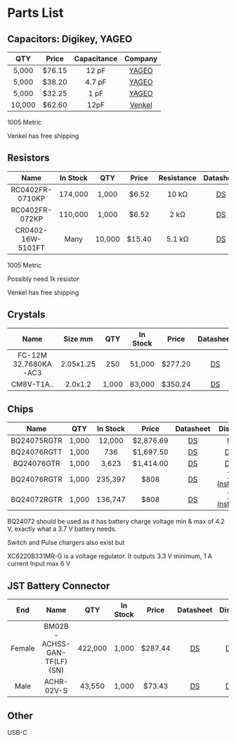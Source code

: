 # Parts List



## Capacitors: Digikey, YAGEO
|  QTY   | Price  | Capacitance |                                         Company                                         |
| :----: | :----: | :---------: | :-------------------------------------------------------------------------------------: |
| 5,000  | $76.15 |    12 pF    |   [YAGEO](https://www.digikey.com/en/products/detail/yageo/CC0402FRNPO9BN120/5195050)   |
| 5,000  | $38.20 |   4.7 pF    |   [YAGEO](https://www.digikey.com/en/products/detail/yageo/CC0402BRNPO9BN4R7/5195033)   |
| 5,000  | $32.25 |    1 pF     |   [YAGEO](https://www.digikey.com/en/products/detail/yageo/CC0402BRNPO9BN1R0/5883183)   |
| 10,000 | $62.60 |    12pF     | [Venkel](https://www.digikey.com/en/products/detail/venkel/C0402C0G500-120FNP/12332097) |

1005 Metric

Venkel has free shipping


## Resistors
|       Name        | In Stock |  QTY   | Price  | Resistance |                                               Datasheet                                               |                                                                                Company |
| :---------------: | :------: | :----: | :----: | :--------: | :---------------------------------------------------------------------------------------------------: | -------------------------------------------------------------------------------------: |
|  RC0402FR-0710KP  | 174,000  | 1,000  | $6.52  |   10 kΩ    | [DS](https://www.yageo.com/upload/media/product/productsearch/datasheet/rchip/PYu-RC_51_RoHS_P_2.pdf) |      [YAGEO](https://www.digikey.com/en/products/detail/yageo/RC0402FR-0710KP/4935264) |
|  RC0402FR-072KP   | 110,000  | 1,000  | $6.52  |    2 kΩ    | [DS](https://www.yageo.com/upload/media/product/productsearch/datasheet/rchip/PYu-RC_51_RoHS_P_2.pdf) |       [YAGEO](https://www.digikey.com/en/products/detail/yageo/RC0402FR-072KP/4935276) |
| CR0402-16W-5101FT |   Many   | 10,000 | $15.40 |   5.1 kΩ   |                [DS](https://page.venkel.com/hubfs/Resources/Datasheets/CR-Series.pdf)                 | [Venkel](https://www.digikey.com/en/products/detail/venkel/CR0402-16W-5101FT/12327266) |

1005 Metric

Possibly need 1k resistor

Venkel has free shipping


## Crystals

|         Name         |  Size mm  |  QTY  | In Stock |  Price  |                                        Datasheet                                         |                                                    Distributor                                                     |
| :------------------: | :-------: | :---: | :------: | :-----: | :--------------------------------------------------------------------------------------: | :----------------------------------------------------------------------------------------------------------------: |
| FC-12M 32.7680KA-AC3 | 2.05x1.25 |  250  |  51,000  | $277.20 |       [DS](https://support.epson.biz/td/api/doc_check.php?dl=brief_FC-12D&lang=en)       |              [Digikey](https://www.digikey.com/en/products/detail/epson/FC-12M-32.7680KA-AC3/5259892)              |
|      CM8V-T1A..      |  2.0x1.2  | 1,000 |  83,000  | $350.24 | [DS](https://www.microcrystal.com/fileadmin/Media/Products/32kHz/Datasheet/CM8V-T1A.pdf) | [Digikey](https://www.digikey.com/en/products/detail/micro-crystal-ag/CM8V-T1A-32.768KHZ-9PF-20PPM-TA-QC/10500166) |

## Chips

|    Name     |  QTY  | In Stock |   Price   |                                                         Datasheet                                                          |                                         Distributor                                         |
| :---------: | :---: | :------: | :-------: | :------------------------------------------------------------------------------------------------------------------------: | :-----------------------------------------------------------------------------------------: |
| BQ24075RGTR | 1,000 |  12,000  | $2,876.69 |                 [DS](https://pdf.utmel.com/r/datasheets/texasinstruments-bq24075rgtr-datasheets-3513.pdf)                  |      [Utmel](https://www.utmel.com/productdetail/texasinstruments-bq24075rgtr-9878457)      |
| BQ24076RGTT | 1,000 |   736    | $1,697.50 | [DS](https://www.ti.com/general/docs/suppproductinfo.tsp?distId=10&gotoUrl=https%3A%2F%2Fwww.ti.com%2Flit%2Fgpn%2Fbq24076) | [Digikey](https://www.digikey.com/en/products/detail/texas-instruments/BQ24076RGTT/7915907) |
| BQ24076GTR  | 1,000 |  3,623   | $1,414.00 | [DS](https://www.ti.com/general/docs/suppproductinfo.tsp?distId=10&gotoUrl=https%3A%2F%2Fwww.ti.com%2Flit%2Fgpn%2Fbq24076) | [Digikey](https://www.digikey.com/en/products/detail/texas-instruments/BQ24076RGTR/8105808) |
| BQ24076RGTR | 1,000 | 235,397  |   $808    |                                 [DS](https://www.ti.com/document-viewer/BQ24076/datasheet)                                 |          [Texas Instruments](https://www.ti.com/product/BQ24076?login-check=true)           |
| BQ24072RGTR | 1,000 | 136,747  |   $808    |                                          [DS](https://www.ti.com/lit/gpn/BQ24072)                                          |      [Texas Instruments](https://www.ti.com/product/BQ24072/part-details/BQ24072RGTR)       |

BQ24072 should be used as it has battery charge voltage min & max of 4.2 V,
exactly what a 3.7 V battery needs.

Switch and Pulse chargers also exist but 


XC6220B331MR-G is a voltage regulator.
It outputs 3.3 V minimum, 1 A current
Input max 6 V

## JST Battery Connector

|  End   |            Name            |   QTY   | In Stock |  Price  |                                             Datasheet                                             |                                                 Distributor                                                  |
| :----: | :------------------------: | :-----: | :------: | :-----: | :-----------------------------------------------------------------------------------------------: | :----------------------------------------------------------------------------------------------------------: |
| Female | BM02B-ACHSS-GAN-TF(LF)(SN) | 422,000 |  1,000   | $287.44 | [DS](https://media.digikey.com/pdf/Data%20Sheets/JST%20PDFs/ACH_1.2Pitch_DisconnectableCrimp.pdf) | [Digikey](https://www.digikey.com/en/products/detail/jst-sales-america-inc/BM02B-ACHSS-GAN-TF-LF-SN/1647788) |
|  Male  |         ACHR-02V-S         | 43,550  |  1,000   | $73.43  |                      [DS](https://www.jst-mfg.com/product/pdf/eng/eACH.pdf)                       |        [Digikey](https://www.digikey.com/en/products/detail/jst-sales-america-inc/ACHR-02V-S/1647783)        |



## Other

USB-C
